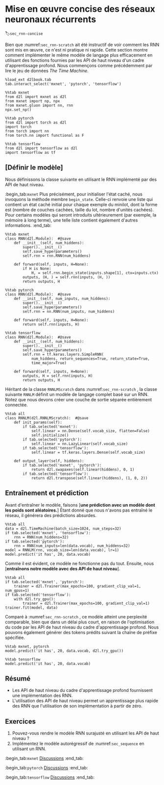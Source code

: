 # Mise en œuvre concise des réseaux neuronaux récurrents
:label:`sec_rnn-concise` 

 Bien que :numref:`sec_rnn-scratch` ait été instructif de voir comment les RNN sont mis en œuvre,
ce n'est ni pratique ni rapide.
Cette section montre comment implémenter le même modèle de langage plus efficacement
en utilisant des fonctions fournies par les API de haut niveau
d'un cadre d'apprentissage profond.
Nous commençons comme précédemment par lire le jeu de données *The Time Machine*.

```{.python .input}
%load_ext d2lbook.tab
tab.interact_select('mxnet', 'pytorch', 'tensorflow')
```

```{.python .input}
%%tab mxnet
from d2l import mxnet as d2l
from mxnet import np, npx
from mxnet.gluon import nn, rnn
npx.set_np()
```

```{.python .input}
%%tab pytorch
from d2l import torch as d2l
import torch
from torch import nn
from torch.nn import functional as F
```

```{.python .input}
%%tab tensorflow
from d2l import tensorflow as d2l
import tensorflow as tf
```

## [**Définir le modèle**]

Nous définissons la classe suivante
en utilisant le RNN implémenté
par des API de haut niveau.

:begin_tab:`mxnet`
Plus précisément, pour initialiser l'état caché,
nous invoquons la méthode membre `begin_state`.
Celle-ci renvoie une liste
qui contient
un état caché initial
pour chaque exemple du minilot,
dont la forme est
(nombre de couches cachées, taille du lot, nombre d'unités cachées).
Pour certains modèles
qui seront introduits ultérieurement
(par exemple, la mémoire à long terme),
une telle liste contient également
d'autres informations.
:end_tab:

```{.python .input}
%%tab mxnet
class RNN(d2l.Module):  #@save
    def __init__(self, num_hiddens):
        super().__init__()
        self.save_hyperparameters()        
        self.rnn = rnn.RNN(num_hiddens)
        
    def forward(self, inputs, H=None):
        if H is None:
            H, = self.rnn.begin_state(inputs.shape[1], ctx=inputs.ctx)
        outputs, (H, ) = self.rnn(inputs, (H, ))
        return outputs, H
```

```{.python .input}
%%tab pytorch
class RNN(d2l.Module):  #@save
    def __init__(self, num_inputs, num_hiddens):
        super().__init__()
        self.save_hyperparameters()
        self.rnn = nn.RNN(num_inputs, num_hiddens)
        
    def forward(self, inputs, H=None):
        return self.rnn(inputs, H)
```

```{.python .input}
%%tab tensorflow
class RNN(d2l.Module):  #@save
    def __init__(self, num_hiddens):
        super().__init__()
        self.save_hyperparameters()            
        self.rnn = tf.keras.layers.SimpleRNN(
            num_hiddens, return_sequences=True, return_state=True,
            time_major=True)
        
    def forward(self, inputs, H=None):
        outputs, H = self.rnn(inputs, H)
        return outputs, H
```

Héritant de la classe `RNNLMScratch` dans :numref:`sec_rnn-scratch` , 
la classe suivante `RNNLM` définit un modèle de langage complet basé sur un RNN.
Notez que nous devons créer une couche de sortie séparée entièrement connectée.

```{.python .input}
%%tab all
class RNNLM(d2l.RNNLMScratch):  #@save
    def init_params(self):
        if tab.selected('mxnet'):
            self.linear = nn.Dense(self.vocab_size, flatten=False)
            self.initialize()
        if tab.selected('pytorch'):
            self.linear = nn.LazyLinear(self.vocab_size)
        if tab.selected('tensorflow'):
            self.linear = tf.keras.layers.Dense(self.vocab_size)
        
    def output_layer(self, hiddens):
        if tab.selected('mxnet', 'pytorch'):
            return d2l.swapaxes(self.linear(hiddens), 0, 1)        
        if tab.selected('tensorflow'):
            return d2l.transpose(self.linear(hiddens), (1, 0, 2))
```

## Entraînement et prédiction

Avant d'entraîner le modèle, faisons [**une prédiction avec un modèle dont les poids sont aléatoires.**]
Étant donné que nous n'avons pas entraîné le réseau, il générera des prédictions absurdes.

```{.python .input}
%%tab all
data = d2l.TimeMachine(batch_size=1024, num_steps=32)
if tab.selected('mxnet', 'tensorflow'):
    rnn = RNN(num_hiddens=32)
if tab.selected('pytorch'):
    rnn = RNN(num_inputs=len(data.vocab), num_hiddens=32)
model = RNNLM(rnn, vocab_size=len(data.vocab), lr=1)
model.predict('it has', 20, data.vocab)
```

Comme il est évident, ce modèle ne fonctionne pas du tout. Ensuite, nous [**entraînons notre modèle avec des API de haut niveau**].

```{.python .input}
%%tab all
if tab.selected('mxnet', 'pytorch'):
    trainer = d2l.Trainer(max_epochs=100, gradient_clip_val=1, num_gpus=1)
if tab.selected('tensorflow'):
    with d2l.try_gpu():
        trainer = d2l.Trainer(max_epochs=100, gradient_clip_val=1)
trainer.fit(model, data)
```

Comparé à :numref:`sec_rnn-scratch` ,
ce modèle atteint une perplexité comparable,
bien que dans un délai plus court, en raison de l'optimisation du code par
les API de haut niveau du cadre d'apprentissage profond.
Nous pouvons également générer des tokens prédits suivant la chaîne de préfixe spécifiée.

```{.python .input}
%%tab mxnet, pytorch
model.predict('it has', 20, data.vocab, d2l.try_gpu())
```

```{.python .input}
%%tab tensorflow
model.predict('it has', 20, data.vocab)
```

## Résumé

* Les API de haut niveau du cadre d'apprentissage profond fournissent une implémentation des RNN.
* L'utilisation des API de haut niveau permet un apprentissage plus rapide des RNN que l'utilisation de son implémentation à partir de zéro.

## Exercices

1. Pouvez-vous rendre le modèle RNN surajusté en utilisant les API de haut niveau ?
1. Implémentez le modèle autorégressif de :numref:`sec_sequence` en utilisant un RNN.

:begin_tab:`mxnet`
[Discussions](https://discuss.d2l.ai/t/335)
:end_tab:

:begin_tab:`pytorch`
[Discussions](https://discuss.d2l.ai/t/1053)
:end_tab:

:begin_tab:`tensorflow`
[Discussions](https://discuss.d2l.ai/t/2211)
:end_tab:

